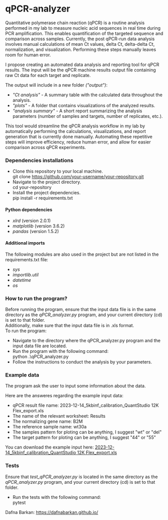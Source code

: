 # qPCR-analyzer
Quantitative polymerase chain reaction (qPCR) is a routine analysis performed in my lab to measure nucleic acid sequences in real time during PCR amplification. This enables quantification of the targeted sequence and comparison across samples. Currently, the post qPCR-run data analysis involves manual calculations of mean Ct values, delta Ct, delta-delta Ct, normalization, and visualization. Performing these steps manually leaves room for human error.

I propose creating an automated data analysis and reporting tool for qPCR results. The input will be the qPCR machine results output file containing raw Ct data for each target and replicate.

The output will include in a new folder *("output")*:
* *"Ct analysis"* - A summary table with the calculated data throughout the analysis. <br> 
* *"plots"* - A folder that contains visualizations of the analyzed results. <br>
* *"analysis summary"* - A short report summarizing the analysis parameters (number of samples and targets, number of replicates, etc.). <br>

This tool would streamline the qPCR analysis workflow in my lab by automatically performing the calculations, visualizations, and report generation that is currently done manually. Automating these repetitive steps will improve efficiency, reduce human error, and allow for easier comparison across qPCR experiments.

### Dependencies installations
* Clone this repository to your local machine.<br>
  git clone https://github.com/your-username/your-repository.git
* Navigate to the project directory.<br>
  cd your-repository
* Install the project dependencies.<br>
  pip install -r requirements.txt

#### Python dependencies
* *xlrd* (version 2.0.1)
* *matplotlib* (version 3.6.2)
* *pandas* (version 1.5.2)
  
#### Additional imports
The following modules are also used in the project but are not listed in the requirements.txt file:
* *sys* 
* *importlib.util*
* *datetime*
* *os*

### How to run the program?
Before running the program, ensure that the input data file is in the same directory as the *qPCR_analyzer.py* program, and your current directory (cd) is set to that folder.<br>
Additionally, make sure that the input data file is in .xls format.<br>
To run the program:
* Navigate to the directory where the qPCR_analyzer.py program and the input data file are located.
* Run the program with the following command:<br>
  python .\qPCR_analyzer.py    <br>
* Follow the instructions to conduct the analysis by your parameters.

### Example data
The program ask the user to input some information about the data.

Here are the answeres regarding the example input data:
* qPCR result file name: 2023-12-14_5kbinf_calibration_QuantStudio 12K Flex_export.xls
* The name of the relevant worksheet: Results
* The normalizing gene name: B2M
* The reference sample name: wt30a
* The samples pattern for ploting can be anything, I suggest "wt" or "del"
* The target pattern for ploting can be anything, I suggest "44" or "55"
  
You can download the example input here:
[2023-12-14_5kbinf_calibration_QuantStudio 12K Flex_export.xls](https://github.com/DafnaBarkan/qPCR-analyzer/files/14626571/2023-12-14_5kbinf_calibration_QuantStudio.12K.Flex_export.xls)

### Tests
Ensure that *test_qPCR_analyzer.py* is located in the same directory as the *qPCR_analyzer.py* program, and your current directory (cd) is set to that folder.<br>
* Run the tests with the following command:<br>
  pytest


Dafna Barkan: https://dafnabarkan.github.io/

